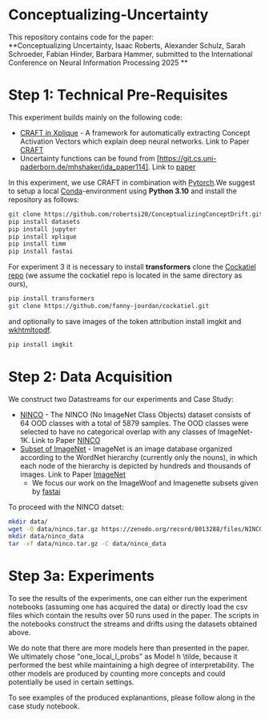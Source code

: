 # Conceptualizing-Uncertainty

This repository contains code for the paper:  
**Conceptualizing Uncertainty, Isaac Roberts, Alexander Schulz, Sarah Schroeder, Fabian Hinder, Barbara Hammer, submitted to the International Conference on Neural Information Processing 2025
**

# Step 1: Technical Pre-Requisites

This experiment builds mainly on the following code:
- [CRAFT in Xplique]((https://github.com/deel-ai/xplique)) - A framework for automatically extracting Concept Activation Vectors which explain deep
  neural networks. Link to Paper [CRAFT](https://arxiv.org/abs/2211.10154)
- Uncertainty functions can be found from [https://git.cs.uni-paderborn.de/mhshaker/ida_paper114]. Link to [paper](https://arxiv.org/abs/2001.00893)

In this experiment, we use CRAFT in combination with [Pytorch](https://pytorch.org/).We suggest to setup a local [Conda](https://conda.io/projects/conda/en/latest/user-guide/tasks/manage-environments.html)-environment
using **Python 3.10** and install the repository as follows:
```bash
git clone https://github.com/robertsi20/ConceptualizingConceptDrift.git
pip install datasets
pip install jupyter
pip install xplique
pip install timm
pip install fastai
```

For experiment 3 it is necessary to install **transformers** clone the [Cockatiel repo](https://github.com/fanny-jourdan/cockatiel) (we assume the cockatiel repo is located in the same directory as ours),
```bash
pip install transformers
git clone https://github.com/fanny-jourdan/cockatiel.git
```

and optionally to save images of the token attribution install imgkit and [wkhtmltopdf](https://wkhtmltopdf.org/).
```bash
pip install imgkit
```

# Step 2: Data Acquisition
We construct two Datastreams for our experiments and Case Study:
- [NINCO](https://github.com/j-cb/NINCO) - The NINCO (No ImageNet Class Objects) dataset consists of 64 OOD classes with a total of 5879 samples. The OOD classes were selected to have no categorical overlap with any classes of ImageNet-1K.  Link to Paper [NINCO]((https://arxiv.org/abs/2306.00826))
- [Subset of ImageNet](https://www.image-net.org/) - ImageNet is an image database organized according to the WordNet hierarchy (currently only the nouns), in which each node of the hierarchy is depicted by hundreds and thousands of images.  Link to Paper [ImageNet](https://www.image-net.org/static_files/papers/imagenet_cvpr09.pdf)
    - We focus our work on the ImageWoof and Imagenette subsets given by [fastai](https://github.com/fastai/imagenette)
        

To proceed with the NINCO datset:
```bash
mkdir data/
wget -O data/ninco.tar.gz https://zenodo.org/record/8013288/files/NINCO_all.tar.gz?download=1
mkdir data/ninco_data
tar -xf data/ninco.tar.gz -C data/ninco_data
```

# Step 3a: Experiments
To see the results of the experiments, one can either run the experiment notebooks (assuming one has acquired the data) or directly load the csv files which contain the results over 50 runs used in the paper. 
The scripts in the notebooks construct the streams and drifts using the datasets obtained above. 

We do note that there are more models here than presented in the paper. We ultimately chose "one_local_l_probs" as Model h \tilde, because it performed the best while maintaining a high degree of interpretability. 
The other models are produced by counting more concepts and could potentially be used in certain settings.

To see examples of the produced explanantions, please follow along in the case study notebook.

